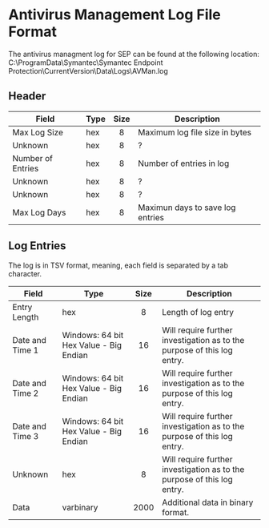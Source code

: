 # Antivirus Management Log File Format
The antivirus managment log for SEP can be found at the following location:  
C:\ProgramData\Symantec\Symantec Endpoint Protection\CurrentVersion\Data\Logs\AVMan.log

## Header
| Field                 | Type   | Size | Description                      |
|---------------------- | ------ | :--: | -------------------------------- |
| Max Log Size          | hex    | 8    | Maximum log file size in bytes   |
| Unknown               | hex    | 8    | ?                                |
| Number of Entries     | hex    | 8    | Number of entries in log         |
| Unknown               | hex    | 8    | ?                                |
| Unknown               | hex    | 8    | ?                                |
| Max Log Days          | hex    | 8    | Maximun days to save log entries |


## Log Entries
The log is in TSV format, meaning, each field is separated by a tab character. 

| Field               | Type                                   | Size | Description                                                             |
| ------------------- | -------------------------------------- | :--: | ----------------------------------------------------------------------- |
| Entry Length        | hex                                    | 8    | Length of log entry                                                     |
| Date and Time 1     | Windows: 64 bit Hex Value - Big Endian | 16   | Will require further investigation as to the purpose of this log entry. |
| Date and Time 2     | Windows: 64 bit Hex Value - Big Endian | 16   | Will require further investigation as to the purpose of this log entry. |
| Date and Time 3     | Windows: 64 bit Hex Value - Big Endian | 16   | Will require further investigation as to the purpose of this log entry. |
| Unknown             | hex                                    | 8    | Will require further investigation as to the purpose of this log entry. |
| Data                | varbinary                              | 2000 | Additional data in binary format.                                       |
